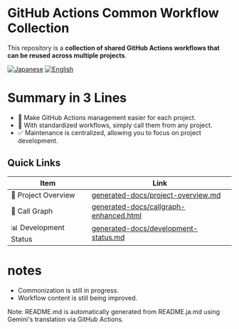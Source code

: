 # GitHub Actions Common Workflow Collection

This repository is a **collection of shared GitHub Actions workflows that can be reused across multiple projects**.

<p align="left">
  <a href="README.ja.md"><img src="https://img.shields.io/badge/🇯🇵-Japanese-red.svg" alt="Japanese"></a>
  <a href="README.md"><img src="https://img.shields.io/badge/🇺🇸-English-blue.svg" alt="English"></a>
</p>

# Summary in 3 Lines
- 🚀 Make GitHub Actions management easier for each project.
- 🔗 With standardized workflows, simply call them from any project.
- ✅ Maintenance is centralized, allowing you to focus on project development.

## Quick Links
| Item | Link |
|------|--------|
| 📖 Project Overview | [generated-docs/project-overview.md](generated-docs/project-overview.md) |
| 📖 Call Graph | [generated-docs/callgraph-enhanced.html](https://cat2151.github.io/github-actions/generated-docs/callgraph-enhanced.html) |
| 📊 Development Status | [generated-docs/development-status.md](generated-docs/development-status.md) |

# notes
- Commonization is still in progress.
- Workflow content is still being improved.

Note: README.md is automatically generated from README.ja.md using Gemini's translation via GitHub Actions.